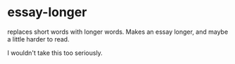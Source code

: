 # essay-longer
replaces short words with longer words. Makes an essay longer, and maybe a little harder to read.

I wouldn't take this too seriously.
